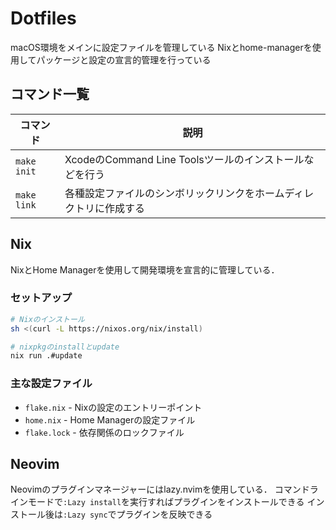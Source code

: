 # Dotfiles

macOS環境をメインに設定ファイルを管理している
Nixとhome-managerを使用してパッケージと設定の宣言的管理を行っている

## コマンド一覧

| コマンド    | 説明                                                               |
| ----------- | ------------------------------------------------------------------ |
| `make init` | XcodeのCommand Line Toolsツールのインストールなどを行う            |
| `make link` | 各種設定ファイルのシンボリックリンクをホームディレクトリに作成する |

## Nix

NixとHome Managerを使用して開発環境を宣言的に管理している．

### セットアップ

```bash
# Nixのインストール
sh <(curl -L https://nixos.org/nix/install)

# nixpkgのinstallとupdate
nix run .#update

```

### 主な設定ファイル

- `flake.nix` - Nixの設定のエントリーポイント
- `home.nix` - Home Managerの設定ファイル
- `flake.lock` - 依存関係のロックファイル

## Neovim

Neovimのプラグインマネージャーにはlazy.nvimを使用している．
コマンドラインモードで`:Lazy install`を実行すればプラグインをインストールできる
インストール後は`:Lazy sync`でプラグインを反映できる
